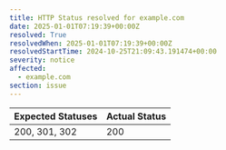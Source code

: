 ```yaml
---
title: HTTP Status resolved for example.com
date: 2025-01-01T07:19:39+00:00Z
resolved: True
resolvedWhen: 2025-01-01T07:19:39+00:00Z
resolvedStartTime: 2024-10-25T21:09:43.191474+00:00
severity: notice
affected:
  - example.com
section: issue
---
```


| Expected Statuses | Actual Status  |
|-------------------|----------------|
| 200, 301, 302 | 200 |
